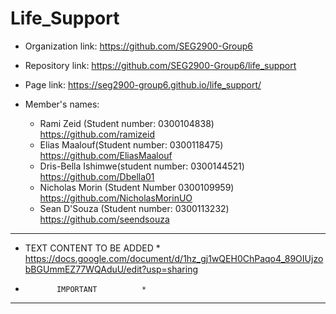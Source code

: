 # Life_Support
- Organization link: https://github.com/SEG2900-Group6
- Repository link: https://github.com/SEG2900-Group6/life_support
- Page link: https://seg2900-group6.github.io/life_support/

- Member's names:
	- Rami Zeid (Student number: 0300104838)  https://github.com/ramizeid
	- Elias Maalouf(Student number: 0300118475) https://github.com/EliasMaalouf
	- Dris-Bella Ishimwe(student number: 0300144521) https://github.com/Dbella01
	- Nicholas Morin (Student Number 0300109959) https://github.com/NicholasMorinUO
    - Sean D'Souza (Student number: 0300113232) https://github.com/seendsouza


*************************************
*    TEXT CONTENT TO BE ADDED	    *
https://docs.google.com/document/d/1hz_gj1wQEH0ChPaqo4_89OIUjzobBGUmmEZ77WQAduU/edit?usp=sharing			    
*            IMPORTANT		    *
*************************************
